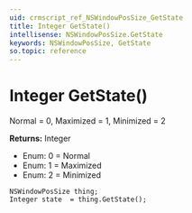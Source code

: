 ```yaml
---
uid: crmscript_ref_NSWindowPosSize_GetState
title: Integer GetState()
intellisense: NSWindowPosSize.GetState
keywords: NSWindowPosSize, GetState
so.topic: reference
---
```


# Integer GetState()

Normal = 0, Maximized = 1, Minimized = 2

**Returns:** Integer

* Enum: 0 = Normal
* Enum: 1 = Maximized
* Enum: 2 = Minimized

```crmscript
NSWindowPosSize thing;
Integer state  = thing.GetState();
```

